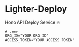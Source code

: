 # Lighter-Deploy
Hono API Deploy Service 🔥

```
# .env
ORG_ID="YOUR ORG ID"
ACCESS_TOKEN="YOUR ACCESS TOKEN"
```